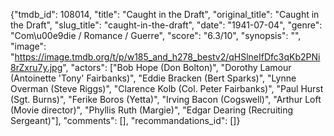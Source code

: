 {"tmdb_id": 108014, "title": "Caught in the Draft", "original_title": "Caught in the Draft", "slug_title": "caught-in-the-draft", "date": "1941-07-04", "genre": "Com\u00e9die / Romance / Guerre", "score": "6.3/10", "synopsis": "", "image": "https://image.tmdb.org/t/p/w185_and_h278_bestv2/qHSlneIfDfc3qKb2PNi8rZxru7y.jpg", "actors": ["Bob Hope (Don Bolton)", "Dorothy Lamour (Antoinette 'Tony' Fairbanks)", "Eddie Bracken (Bert Sparks)", "Lynne Overman (Steve Riggs)", "Clarence Kolb (Col. Peter Fairbanks)", "Paul Hurst (Sgt. Burns)", "Ferike Boros (Yetta)", "Irving Bacon (Cogswell)", "Arthur Loft (Movie director)", "Phyllis Ruth (Margie)", "Edgar Dearing (Recruiting Sergeant)"], "comments": [], "recommandations_id": []}